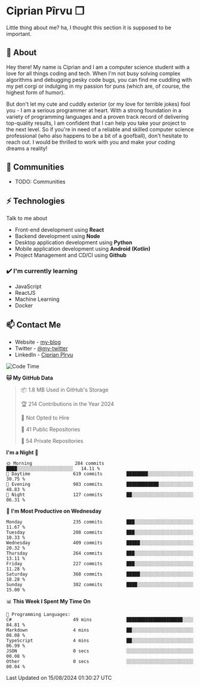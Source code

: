 # Ciprian Pîrvu ❐

Little thing about me? ha, I thought this section it is supposed to be important.

## 🧐 About

Hey there! My name is Ciprian and I am a computer science student with a love for all things coding and tech. When I'm not busy solving complex algorithms and debugging pesky code bugs, you can find me cuddling with my pet corgi or indulging in my passion for puns (which are, of course, the highest form of humor).

But don't let my cute and cuddly exterior (or my love for terrible jokes) fool you - I am a serious programmer at heart. With a strong foundation in a variety of programming languages and a proven track record of delivering top-quality results, I am confident that I can help you take your project to the next level. So if you're in need of a reliable and skilled computer science professional (who also happens to be a bit of a goofball), don't hesitate to reach out. I would be thrilled to work with you and make your coding dreams a reality!

## 👯 Communities

-   TODO: Communities

## ⚡ Technologies

Talk to me about

-   Front-end development using **React**
-   Backend development using **Node**
-   Desktop application development using **Python**
-   Mobile application development using **Android (Kotlin)**
-   Project Management and CD/CI using **Github**

### ✔️ I'm currently learning

-   JavaScript
-   ReactJS
-   Machine Learning
-   Docker

## 📫 Contact Me

-   Website - [my-blog]()
-   Twitter - [@my-twitter]()
-   LinkedIn - [Ciprian Pîrvu](https://www.linkedin.com/in/p%C3%AErvu-ciprian-cristian-4415991b1/)

<!--START_SECTION:waka-->
![Code Time](http://img.shields.io/badge/Code%20Time-2%2C118%20hrs%2018%20mins-blue)

**🐱 My GitHub Data** 

> 📦 1.8 MB Used in GitHub's Storage 
 > 
> 🏆 214 Contributions in the Year 2024
 > 
> 🚫 Not Opted to Hire
 > 
> 📜 41 Public Repositories 
 > 
> 🔑 54 Private Repositories 
 > 
**I'm a Night 🦉** 

```text
🌞 Morning                284 commits         ████░░░░░░░░░░░░░░░░░░░░░   14.11 % 
🌆 Daytime                619 commits         ████████░░░░░░░░░░░░░░░░░   30.75 % 
🌃 Evening                983 commits         ████████████░░░░░░░░░░░░░   48.83 % 
🌙 Night                  127 commits         ██░░░░░░░░░░░░░░░░░░░░░░░   06.31 % 
```
📅 **I'm Most Productive on Wednesday** 

```text
Monday                   235 commits         ███░░░░░░░░░░░░░░░░░░░░░░   11.67 % 
Tuesday                  208 commits         ███░░░░░░░░░░░░░░░░░░░░░░   10.33 % 
Wednesday                409 commits         █████░░░░░░░░░░░░░░░░░░░░   20.32 % 
Thursday                 264 commits         ███░░░░░░░░░░░░░░░░░░░░░░   13.11 % 
Friday                   227 commits         ███░░░░░░░░░░░░░░░░░░░░░░   11.28 % 
Saturday                 368 commits         █████░░░░░░░░░░░░░░░░░░░░   18.28 % 
Sunday                   302 commits         ████░░░░░░░░░░░░░░░░░░░░░   15.00 % 
```


📊 **This Week I Spent My Time On** 

```text
💬 Programming Languages: 
C#                       49 mins             █████████████████████░░░░   84.81 % 
Markdown                 4 mins              ██░░░░░░░░░░░░░░░░░░░░░░░   08.08 % 
TypeScript               4 mins              ██░░░░░░░░░░░░░░░░░░░░░░░   06.99 % 
JSON                     0 secs              ░░░░░░░░░░░░░░░░░░░░░░░░░   00.08 % 
Other                    0 secs              ░░░░░░░░░░░░░░░░░░░░░░░░░   00.04 % 
```


 Last Updated on 15/08/2024 01:30:27 UTC
<!--END_SECTION:waka-->
